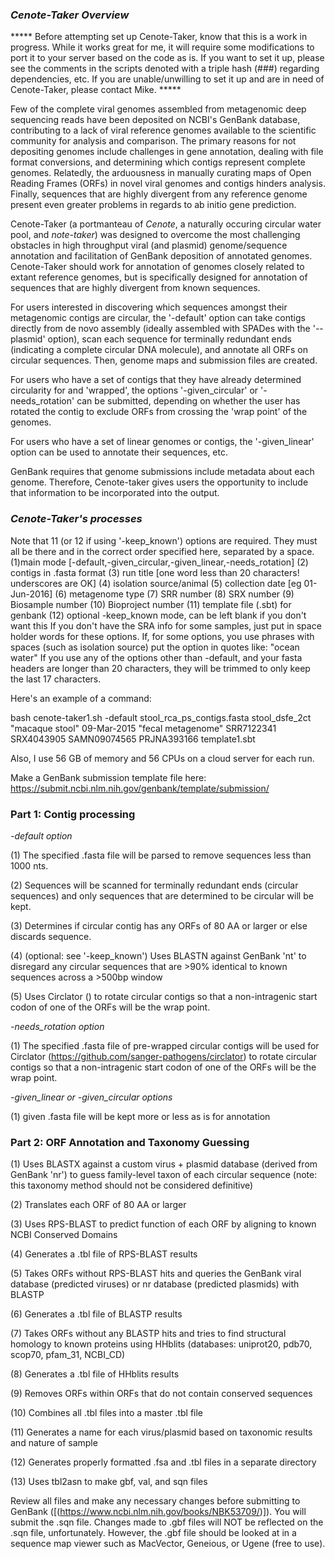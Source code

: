 ### _Cenote-Taker Overview_

***** Before attempting set up Cenote-Taker, know that this is a work in progress. While it works great for me, it will require some modifications to port it to your server based on the code as is. If you want to set it up, please see the comments in the scripts denoted with a triple hash (###) regarding dependencies, etc. If you are unable/unwilling to set it up and are in need of Cenote-Taker, please contact Mike. *****

Few of the complete viral genomes assembled from metagenomic deep sequencing reads have been deposited on NCBI's GenBank database, contributing to a lack of viral reference genomes available to the scientific community for analysis and comparison.  The primary reasons for not depositing genomes include challenges in gene annotation, dealing with file format conversions, and determining which contigs represent complete genomes. Relatedly, the arduousness in manually curating maps of Open Reading Frames (ORFs) in novel viral genomes and contigs hinders analysis. Finally, sequences that are highly divergent from any reference genome present even greater problems in regards to ab initio gene prediction.

Cenote-Taker (a portmanteau of _Cenote_, a naturally occuring circular water pool, and _note-taker_) was designed to overcome the most challenging obstacles in high throughput viral (and plasmid) genome/sequence annotation and facilitation of GenBank deposition of annotated genomes. Cenote-Taker should work for annotation of genomes closely related to extant reference genomes, but is specifically designed for annotation of sequences that are highly divergent from known sequences.

For users interested in discovering which sequences amongst their metagenomic contigs are circular, the '-default' option can take contigs directly from de novo assembly (ideally assembled with SPADes with the '--plasmid' option), scan each sequence for terminally redundant ends (indicating a complete circular DNA molecule), and annotate all ORFs on circular sequences. Then, genome maps and submission files are created.

For users who have a set of contigs that they have already determined circularity for and 'wrapped', the options '-given_circular' or '-needs_rotation' can be submitted, depending on whether the user has rotated the contig to exclude ORFs from crossing the 'wrap point' of the genomes.

For users who have a set of linear genomes or contigs, the '-given_linear' option can be used to annotate their sequences, etc.

GenBank requires that genome submissions include metadata about each genome. Therefore, Cenote-taker gives users the opportunity to include that information to be incorporated into the output.
 

### _Cenote-Taker's processes_
Note that 11 (or 12 if using '-keep_known') options are required. They must all be there and in the correct order specified here, separated by a space.
(1)main mode [-default,-given_circular,-given_linear,-needs_rotation] (2) contigs in .fasta format (3) run title [one word less than 20 characters! underscores are OK] (4) isolation source/animal (5) collection date [eg 01-Jun-2016] (6) metagenome type (7) SRR number (8) SRX number (9) Biosample number (10) Bioproject number (11) template file (.sbt) for genbank (12) optional -keep_known mode, can be left blank if you don't want this
If you don't have the SRA info for some samples, just put in space holder words for these options.
If, for some options, you use phrases with spaces (such as isolation source) put the option in quotes like: "ocean water"
If you use any of the options other than -default, and your fasta headers are longer than 20 characters, they will be trimmed to only keep the last 17 characters. 

Here's an example of a command: 

bash cenote-taker1.sh -default stool_rca_ps_contigs.fasta stool_dsfe_2ct "macaque stool" 09-Mar-2015 "fecal metagenome" SRR7122341 SRX4043905 SAMN09074565 PRJNA393166 template1.sbt

Also, I use 56 GB of memory and 56 CPUs on a cloud server for each run.

Make a GenBank submission template file here: https://submit.ncbi.nlm.nih.gov/genbank/template/submission/

### **Part 1: Contig processing**
_-default option_

(1) The specified .fasta file will be parsed to remove sequences less than 1000 nts.

(2) Sequences will be scanned for terminally redundant ends (circular sequences) and only sequences that are determined to be circular will be kept.

(3) Determines if circular contig has any ORFs of 80 AA or larger or else discards sequence.

(4)  (optional: see '-keep_known') Uses BLASTN against GenBank 'nt' to disregard any circular sequences that are >90% identical to known sequences across a >500bp window

(5) Uses Circlator ([](https://github.com/sanger-pathogens/circlator)) to rotate circular contigs so that a non-intragenic start codon of one of the ORFs will be the wrap point.

_-needs_rotation option_

(1) The specified .fasta file of pre-wrapped circular contigs will be used for Circlator (https://github.com/sanger-pathogens/circlator) to rotate circular contigs so that a non-intragenic start codon of one of the ORFs will be the wrap point.

_-given_linear or -given_circular options_

(1) given .fasta file will be kept more or less as is for annotation

### **Part 2: ORF Annotation and Taxonomy Guessing**
(1) Uses BLASTX against a custom virus + plasmid database (derived from GenBank 'nr') to guess family-level taxon of each circular sequence (note: this taxonomy method should not be considered definitive)

(2) Translates each ORF of 80 AA or larger

(3) Uses RPS-BLAST to predict function of each ORF by aligning to known NCBI Conserved Domains

(4) Generates a .tbl file of RPS-BLAST results

(5) Takes ORFs without RPS-BLAST hits and queries the GenBank viral database (predicted viruses) or nr database (predicted plasmids) with BLASTP

(6) Generates a .tbl file of BLASTP results

(7) Takes ORFs without any BLASTP hits and tries to find structural homology to known proteins using HHblits (databases: uniprot20, pdb70, scop70, pfam_31, NCBI_CD)

(8) Generates a .tbl file of HHblits results

(9) Removes ORFs within ORFs that do not contain conserved sequences

(10) Combines all .tbl files into a master .tbl file

(11) Generates a name for each virus/plasmid based on taxonomic results and nature of sample

(12) Generates properly formatted .fsa and .tbl files in a separate directory

(13) Uses tbl2asn to make gbf, val, and sqn files  

 Review all files and make any necessary changes before submitting to GenBank ([(https://www.ncbi.nlm.nih.gov/books/NBK53709/)]). You will submit the .sqn file. Changes made to .gbf files will NOT be reflected on the .sqn file, unfortunately. However, the .gbf file should be looked at in a sequence map viewer such as MacVector, Geneious, or Ugene (free to use).
